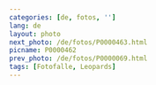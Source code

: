 ```yaml
---
categories: [de, fotos, '']
lang: de
layout: photo
next_photo: /de/fotos/P0000463.html
picname: P0000462
prev_photo: /de/fotos/P0000069.html
tags: [Fotofalle, Leopards]
---
```

